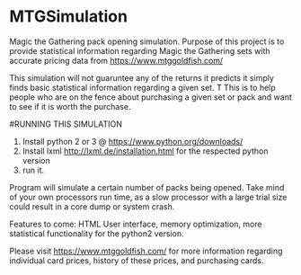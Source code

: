 # MTGSimulation
Magic the Gathering pack opening simulation. Purpose of this project is to provide statistical information regarding Magic the Gathering sets with accurate pricing data from https://www.mtggoldfish.com/

This simulation will not guaruntee any of the returns it predicts it simply finds basic statistical information regarding a given set. T
This is to help people who are on the fence about purchasing a given set or pack and want to see if it is worth the purchase.

#RUNNING THIS SIMULATION
1. Install python 2 or 3 @ https://www.python.org/downloads/
2. Install lxml http://lxml.de/installation.html for the respected python version
3. run it.

Program will simulate a certain number of packs being opened. Take mind of your own processors run time, as a slow processor with a large trial size could result in a core dump or system crash.

Features to come: HTML User interface, memory optimization, more statistical functionality for the python2 version.

Please visit https://www.mtggoldfish.com/ for more information regarding individual card prices, history of these prices, and purchasing cards.
